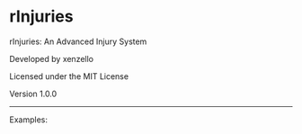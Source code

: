 # rInjuries

rInjuries: An Advanced Injury System

Developed by xenzello

Licensed under the MIT License

Version 1.0.0

-------------------------------------

Examples:
